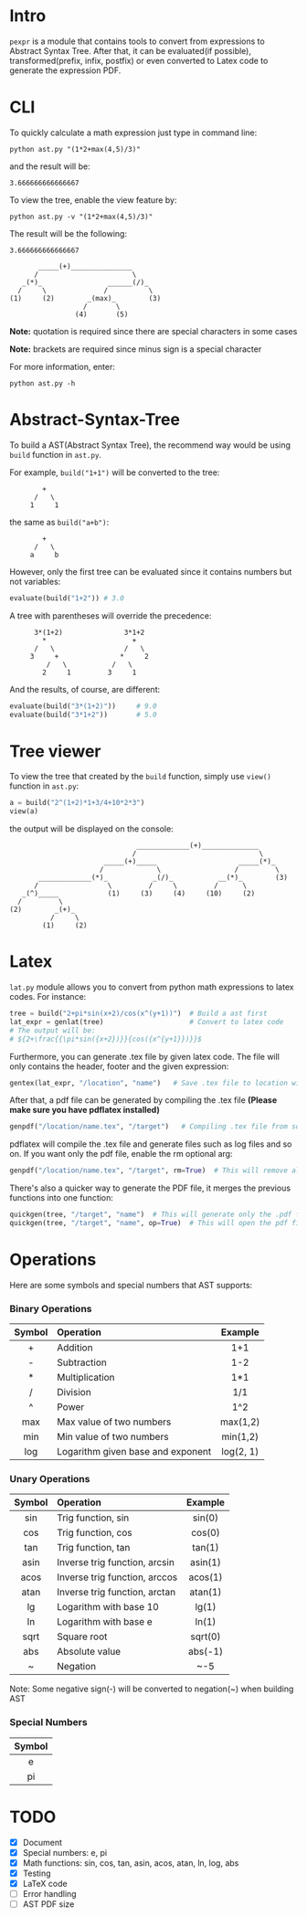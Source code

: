 # Intro
`pexpr` is a module that contains tools to convert from expressions to Abstract Syntax Tree. After that, it can be evaluated(if possible), transformed(prefix, infix, postfix) or even converted to Latex code to generate the expression PDF.

# CLI
To quickly calculate a math expression just type in command line:
```
python ast.py "(1*2+max(4,5)/3)"
```
and the result will be:
```
3.666666666666667
```
To view the tree, enable the view feature by:
```
python ast.py -v "(1*2+max(4,5)/3)"
```
The result will be the following:
```
3.666666666666667

       _____(+)_______________
      /                       \
   _(*)_                ______(/)_
  /     \              /          \
(1)     (2)        _(max)_        (3)
                  /       \
                (4)       (5)
```
<b>Note:</b> quotation is required since there are special characters in some cases

<b>Note:</b> brackets are required since minus sign is a special character

For more information, enter:
```
python ast.py -h
```

# Abstract-Syntax-Tree
To build a AST(Abstract Syntax Tree), the recommend way would be using `build` function in `ast.py`.

For example, `build("1+1")` will be converted to the tree:
```
        +
      /   \
     1     1
```
the same as `build("a+b")`:
```
        +
      /   \
     a     b
```
However, only the first tree can be evaluated since it contains numbers but not variables:
```python
evaluate(build("1+2")) # 3.0
```

A tree with parentheses will override the precedence:
```
      3*(1+2)               3*1+2
        *                     +
      /   \                 /   \
     3     +               *     2
         /   \           /   \
        2     1         3     1
```
And the results, of course, are different:
```python
evaluate(build("3*(1+2)"))     # 9.0
evaluate(build("3*1+2"))       # 5.0
```

# Tree viewer
To view the tree that created by the `build` function, simply use `view()` function in `ast.py`:
```python
a = build("2^(1+2)*1+3/4+10*2*3")
view(a)
```
the output will be displayed on the console:
```
                               _____________(+)______________
                              /                              \
                       _____(+)_____                    _____(*)_
                      /             \                  /         \
       _____________(*)_           _(/)_           __(*)_        (3)
      /                 \         /     \         /      \
   _(^)_____            (1)     (3)     (4)     (10)     (2)
  /         \
(2)        _(+)_
          /     \
        (1)     (2)
```

# Latex
`lat.py` module allows you to convert from python math expressions to latex codes. For instance:
```python
tree = build("2+pi*sin(x+2)/cos(x^(y+1))")  # Build a ast first
lat_expr = genlat(tree)                     # Convert to latex code
# The output will be:
# ${2+\frac{{\pi*sin({x+2})}}{cos({x^{y+1}})}}$
```
Furthermore, you can generate .tex file by given latex code. The file will only contains the header, footer and the given expression:
```python
gentex(lat_expr, "/location", "name")   # Save .tex file to location with name
```
After that, a pdf file can be generated by compiling the .tex file
<b>(Please make sure you have pdflatex installed)</b>
```python
genpdf("/location/name.tex", "/target")   # Compiling .tex file from source and save the files to target location
```
pdflatex will compile the .tex file and generate files such as log files and so on.
If you want only the pdf file, enable the rm optional arg:
```python
genpdf("/location/name.tex", "/target", rm=True)  # This will remove all additional files except for pdf
```
There's also a quicker way to generate the PDF file, it merges the previous functions into one function:
```python
quickgen(tree, "/target", "name")  # This will generate only the .pdf file with name to target location
quickgen(tree, "/target", "name", op=True)  # This will open the pdf file with system default app
```


# Operations
Here are some symbols and special numbers that AST supports:

### Binary Operations
| Symbol        | Operation           | Example  |
| :-----------: |:-------------|:-----:|
| +     | Addition | 1+1 |
| -     | Subtraction      |  1-2 |
| *     | Multiplication  |    1*1 |
| /     | Division | 1/1 |
| ^     | Power | 1^2 |
| max     | Max value of two numbers | max(1,2) |
| min     | Min value of two numbers | min(1,2) |
|log      | Logarithm given base and exponent| log(2, 1)|

### Unary Operations
| Symbol        | Operation           | Example  |
| :-----------: |:-------------|:-----:|
| sin     | Trig function, sin | sin(0) |
| cos     | Trig function, cos      |  cos(0) |
| tan     | Trig function, tan  |    tan(1) |
| asin     | Inverse trig function, arcsin | asin(1) |
| acos     | Inverse trig function, arccos | acos(1) |
| atan     | Inverse trig function, arctan | atan(1) |
| lg      | Logarithm with base 10 | lg(1) |
| ln      | Logarithm with base e| ln(1)|
| sqrt      | Square root| sqrt(0)|
| abs      | Absolute value| abs(-1)|
| ~      | Negation| ~-5|

Note: Some negative sign(-) will be converted to negation(~) when building AST

### Special Numbers
| Symbol        |
| :-----------: |
| e     |
| pi    |



# TODO
- [x] Document
- [x] Special numbers: e, pi
- [x] Math functions: sin, cos, tan, asin, acos, atan, ln, log, abs
- [x] Testing
- [x] LaTeX code
- [ ] Error handling
- [ ] AST PDF size
